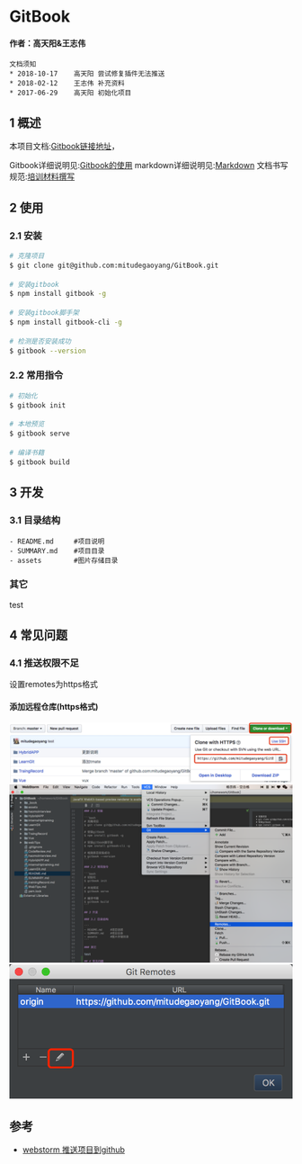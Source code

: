 # GitBook

#### 作者：高天阳&王志伟

```angular2html
文档须知
* 2018-10-17	高天阳	尝试修复插件无法推送
* 2018-02-12	王志伟	补充资料
* 2017-06-29    高天阳	初始化项目
```

## 1 概述

本项目文档:[Gitbook链接地址](https://mitudegaoyang.gitbooks.io/mybook/content/)，

Gitbook详细说明见:[Gitbook的使用](TraingRecord/GitBook.md)
markdown详细说明见:[Markdown](TraingRecord/markdown.md)
文档书写规范:[培训材料撰写](TraingRecord/TrainingMaterialWriting.md)

## 2 使用

### 2.1 安装

```bash
# 克隆项目
$ git clone git@github.com:mitudegaoyang/GitBook.git

# 安装gitbook
$ npm install gitbook -g

# 安装gitbook脚手架
$ npm install gitbook-cli -g

# 检测是否安装成功
$ gitbook --version
```

### 2.2 常用指令

```bash
# 初始化
$ gitbook init

# 本地预览
$ gitbook serve

# 编译书籍
$ gitbook build
```

## 3 开发

### 3.1 目录结构

```
- README.md     #项目说明
- SUMMARY.md    #项目目录
- assets        #图片存储目录
```

### 其它

test

## 4 常见问题

### 4.1 推送权限不足

设置remotes为https格式

#### 添加远程仓库(https格式)

![](assets/githubClone.jpeg)
![](assets/webstormChange.png)
![](assets/webstormChange2.png)

## 参考

* [webstorm 推送项目到github](https://blog.csdn.net/mjth2014/article/details/80256224)